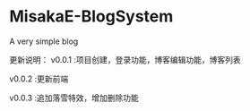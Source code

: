 # MisakaE-BlogSystem
A very simple blog

更新说明：
v0.0.1 :项目创建，登录功能，博客编辑功能，博客列表

v0.0.2 :更新前端

v0.0.3 :追加落雪特效，增加删除功能
